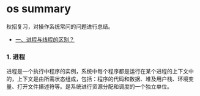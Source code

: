 # os summary
秋招复习，对操作系统常问的问题进行总结。

* [一、进程与线程的区别？](#一、进程与线程的区别？)

### 1. 进程
进程是一个执行中程序的实例，系统中每个程序都是运行在某个进程的上下文中的，上下文是由所需状态组成，包括：程序的代码和数据、堆及用户栈、环境变量、打开文件描述符等。是系统进行资源分配和调度的一个独立单位。
